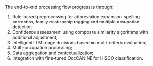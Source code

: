 The end-to-end processing flow progresses through: 

1. Rule-based preprocessing for abbreviation expansion, spelling correction, family relationship tagging and multiple occupation detection;
2. Confidence assessment using composite similarity algorithms with additional adjustment;
3. Intelligent LLM triage decisions based on multi-criteria evaluation;
4. Multi-occupation processing;
5. Data aggregation and contextualization;
6. Integration with fine-tuned OccCANINE for HISCO classification.
